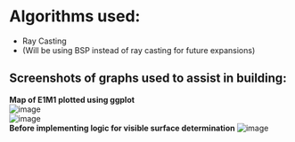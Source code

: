# Algorithms used:
- Ray Casting <br />
- (Will be using BSP instead of ray casting for future expansions)
## Screenshots of graphs used to assist in building:


**Map of E1M1 plotted using ggplot**<br />
![image](https://github.com/user-attachments/assets/93905814-23bd-43fe-9559-a99890f74d51)
<br />
![image](https://github.com/user-attachments/assets/e2f76249-572f-4bf9-9b0e-bd2e46bab4f5)
<br />
**Before implementing logic for visible surface determination**
![image](https://github.com/user-attachments/assets/d357418e-6e8f-4499-a893-d5693619700a)
